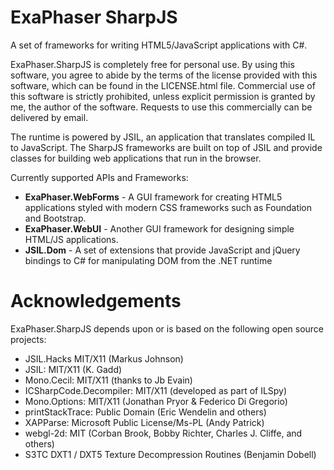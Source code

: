 # ExaPhaser SharpJS
A set of frameworks for writing HTML5/JavaScript applications with C#.

ExaPhaser.SharpJS is completely free for personal use. By using this software, you agree
to abide by the terms of the license provided with this software, which can
be found in the LICENSE.html file. Commercial use of this software is strictly
prohibited, unless explicit permission is granted by me, the author of the software. Requests
to use this commercially can be delivered by email. 

The runtime is powered by JSIL, an application that translates compiled IL to JavaScript. The SharpJS frameworks are built on top of JSIL and provide classes for building web applications that run in the browser.

Currently supported APIs and Frameworks:
- **ExaPhaser.WebForms** - A GUI framework for creating HTML5 applications styled with modern CSS frameworks such as Foundation and Bootstrap.
- **ExaPhaser.WebUI** - Another GUI framework for designing simple HTML/JS applications.
- **JSIL.Dom** - A set of extensions that provide JavaScript and jQuery bindings to C# for manipulating DOM from the .NET runtime


Acknowledgements
========

ExaPhaser.SharpJS depends upon or is based on the following open source projects:

 * JSIL.Hacks MIT/X11 (Markus Johnson)
 * JSIL: MIT/X11 (K. Gadd)
 * Mono.Cecil: MIT/X11 (thanks to Jb Evain)
 * ICSharpCode.Decompiler: MIT/X11 (developed as part of ILSpy)
 * Mono.Options: MIT/X11 (Jonathan Pryor & Federico Di Gregorio)
 * printStackTrace: Public Domain (Eric Wendelin and others)
 * XAPParse: Microsoft Public License/Ms-PL (Andy Patrick)
 * webgl-2d: MIT (Corban Brook, Bobby Richter, Charles J. Cliffe, and others)
 * S3TC DXT1 / DXT5 Texture Decompression Routines (Benjamin Dobell)
